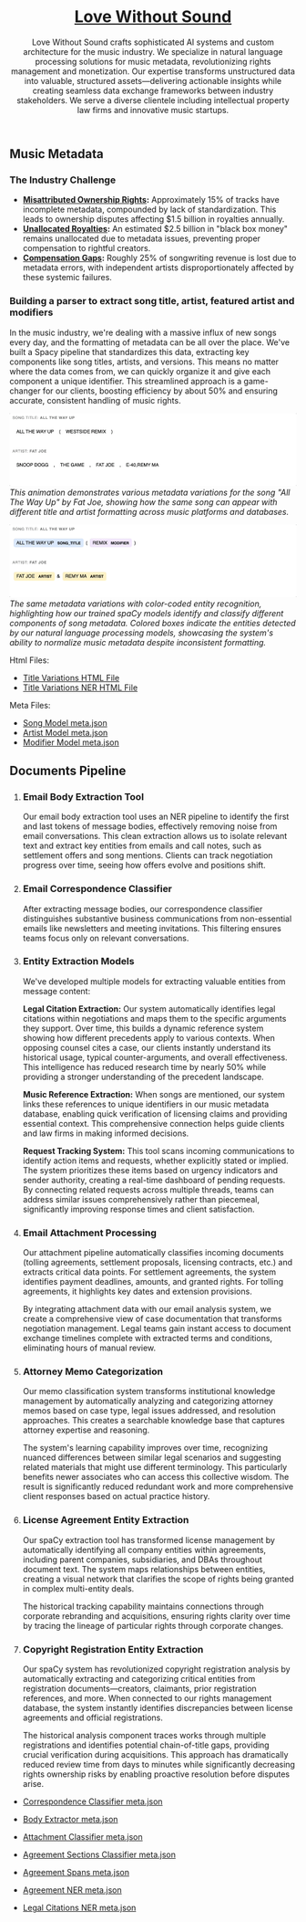 <header class="hero">
  <div class="container">
    <h1><a href="http://www.lovewithoutsound.com">Love Without Sound</a></h1>
    <p class="lead">Love Without Sound crafts sophisticated AI systems and custom architecture for the music industry. We specialize in natural language processing solutions for music metadata, revolutionizing rights management and monetization.
Our expertise transforms unstructured data into valuable, structured assets—delivering actionable insights while creating seamless data exchange frameworks between industry stakeholders. We serve a diverse clientele including intellectual property law firms and innovative music startups.</p>
  
  </div>
</header>

## Music Metadata

### The Industry Challenge

* **[Misattributed Ownership Rights](lws/Music%20Metadata%20Problem%20-%20Facts%20%26%20Figures.md#metadata-incompleteness):** Approximately 15% of tracks have incomplete metadata, compounded by lack of standardization. This leads to ownership disputes affecting $1.5 billion in royalties annually.
* **[Unallocated Royalties](lws/Music%20Metadata%20Problem%20-%20Facts%20%26%20Figures.md#financial-impact):** An estimated $2.5 billion in "black box money" remains unallocated due to metadata issues, preventing proper compensation to rightful creators.
* **[Compensation Gaps](lws/Music%20Metadata%20Problem%20-%20Facts%20%26%20Figures.md#financial-impact):** Roughly 25% of songwriting revenue is lost due to metadata errors, with independent artists disproportionately affected by these systemic failures.

### Building a parser to extract song title, artist, featured artist and modifiers 

In the music industry, we're dealing with a massive influx of new songs every day, and the formatting of metadata can be all over the place. We've built a Spacy pipeline that standardizes this data, extracting key components like song titles, artists, and versions. This means no matter where the data comes from, we can quickly organize it and give each component a unique identifier. This streamlined approach is a game-changer for our clients, boosting efficiency by about 50% and ensuring accurate, consistent handling of music rights.


![Title Variations GIF](lws/assets/title_variations.gif)
*This animation demonstrates various metadata variations for the song "All The Way Up" by Fat Joe, showing how the same song can appear with different title and artist formatting across music platforms and databases.*

![Title Variations NER GIF](lws/assets/title_variations_ner.gif)
*The same metadata variations with color-coded entity recognition, highlighting how our trained spaCy models identify and classify different components of song metadata. Colored boxes indicate the entities detected by our natural language processing models, showcasing the system's ability to normalize music metadata despite inconsistent formatting.*

Html Files: 
- [Title Variations HTML File](lws/assets/title_variations.html)
- [Title Variations NER HTML File](lws/assets/title_variations_ner.html)

Meta Files:
- [Song Model meta.json](lws/assets/meta_music_md_song_model.json)
- [Artist Model meta.json](lws/assets/meta_music_md_artist_model.json)
- [Modifier Model meta.json](lws/assets/meta_music_md_modifiers_model.json)


## Documents Pipeline

1. ### Email Body Extraction Tool
   Our email body extraction tool uses an NER pipeline to identify the first and last tokens of message bodies, effectively removing noise from email conversations. This clean extraction allows us to isolate relevant text and extract key entities from emails and call notes, such as settlement offers and song mentions. Clients can track negotiation progress over time, seeing how offers evolve and positions shift.

2. ### Email Correspondence Classifier
   After extracting message bodies, our correspondence classifier distinguishes substantive business communications from non-essential emails like newsletters and meeting invitations. This filtering ensures teams focus only on relevant conversations.

3. ### Entity Extraction Models
   We've developed multiple models for extracting valuable entities from message content:
   
   **Legal Citation Extraction:** Our system automatically identifies legal citations within negotiations and maps them to the specific arguments they support. Over time, this builds a dynamic reference system showing how different precedents apply to various contexts. When opposing counsel cites a case, our clients instantly understand its historical usage, typical counter-arguments, and overall effectiveness. This intelligence has reduced research time by nearly 50% while providing a stronger understanding of the precedent landscape.

   **Music Reference Extraction:** When songs are mentioned, our system links these references to unique identifiers in our music metadata database, enabling quick verification of licensing claims and providing essential context. This comprehensive connection helps guide clients and law firms in making informed decisions.
   
   **Request Tracking System:** This tool scans incoming communications to identify action items and requests, whether explicitly stated or implied. The system prioritizes these items based on urgency indicators and sender authority, creating a real-time dashboard of pending requests. By connecting related requests across multiple threads, teams can address similar issues comprehensively rather than piecemeal, significantly improving response times and client satisfaction.

4. ### Email Attachment Processing
   Our attachment pipeline automatically classifies incoming documents (tolling agreements, settlement proposals, licensing contracts, etc.) and extracts critical data points. For settlement agreements, the system identifies payment deadlines, amounts, and granted rights. For tolling agreements, it highlights key dates and extension provisions.
   
   By integrating attachment data with our email analysis system, we create a comprehensive view of case documentation that transforms negotiation management. Legal teams gain instant access to document exchange timelines complete with extracted terms and conditions, eliminating hours of manual review.

5. ### Attorney Memo Categorization
   Our memo classification system transforms institutional knowledge management by automatically analyzing and categorizing attorney memos based on case type, legal issues addressed, and resolution approaches. This creates a searchable knowledge base that captures attorney expertise and reasoning.
   
   The system's learning capability improves over time, recognizing nuanced differences between similar legal scenarios and suggesting related materials that might use different terminology. This particularly benefits newer associates who can access this collective wisdom. The result is significantly reduced redundant work and more comprehensive client responses based on actual practice history.

6. ### License Agreement Entity Extraction
   Our spaCy extraction tool has transformed license management by automatically identifying all company entities within agreements, including parent companies, subsidiaries, and DBAs throughout document text. The system maps relationships between entities, creating a visual network that clarifies the scope of rights being granted in complex multi-entity deals.
   
   The historical tracking capability maintains connections through corporate rebranding and acquisitions, ensuring rights clarity over time by tracing the lineage of particular rights through corporate changes.

7. ### Copyright Registration Entity Extraction
   Our spaCy system has revolutionized copyright registration analysis by automatically extracting and categorizing critical entities from registration documents—creators, claimants, prior registration references, and more. When connected to our rights management database, the system instantly identifies discrepancies between license agreements and official registrations.
   
   The historical analysis component traces works through multiple registrations and identifies potential chain-of-title gaps, providing crucial verification during acquisitions. This approach has dramatically reduced review time from days to minutes while significantly decreasing rights ownership risks by enabling proactive resolution before disputes arise.


- [Correspondence Classifier meta.json](lws/assets/meta_email_corr_cat.json)
- [Body Extractor meta.json](lws/assets/meta_email_bom_eom.json)

- [Attachment Classifier meta.json](lws/assets/meta_attachment_classifier.json)
- [Agreement Sections Classifier meta.json](lws/assets/meta_agreement_sections.json)
- [Agreement Spans meta.json](lsw/assets/meta_agreement_spans.json)
- [Agreement NER meta.json](lsw/assets/meta_agreement_ner.json)

- [Legal Citations NER meta.json](lsw/assets/legal_citation.json)
